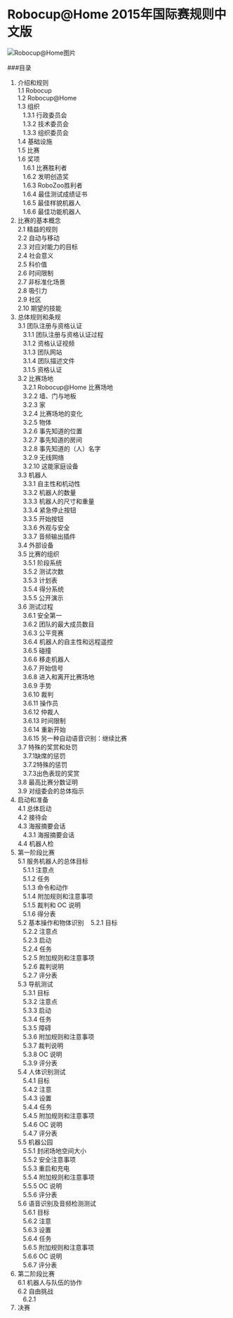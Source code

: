 # Robocup@Home 2015年国际赛规则中文版
![Robocup@Home图片][1]

###目录

1. 介绍和规则<br>
1.1 Robocup<br>
1.2 Robocup@Home<br>
1.3 组织<br>
&nbsp;&nbsp;&nbsp;1.3.1 行政委员会<br>
&nbsp;&nbsp;&nbsp;1.3.2 技术委员会<br>
&nbsp;&nbsp;&nbsp;1.3.3 组织委员会<br>
1.4 基础设施<br>
1.5 比赛<br>
1.6 奖项<br>
&nbsp;&nbsp;&nbsp;1.6.1 比赛胜利者<br>
&nbsp;&nbsp;&nbsp;1.6.2 发明创造奖<br>
&nbsp;&nbsp;&nbsp;1.6.3 RoboZoo胜利者<br>
&nbsp;&nbsp;&nbsp;1.6.4 最佳测试成绩证书<br>
&nbsp;&nbsp;&nbsp;1.6.5 最佳样貌机器人<br>
&nbsp;&nbsp;&nbsp;1.6.6 最佳功能机器人<br>
2. 比赛的基本概念<br>
2.1 精益的规则<br>
2.2 自动与移动<br>
2.3 对应对能力的目标<br>
2.4 社会意义<br>
2.5 科价值<br>
2.6 时间限制<br>
2.7 非标准化场景<br>
2.8 吸引力<br>
2.9 社区<br>
2.10 期望的技能<br>
3. 总体规则和条规<br>
3.1 团队注册与资格认证<br>
&nbsp;&nbsp;&nbsp;3.1.1 团队注册与资格认证过程<br>
&nbsp;&nbsp;&nbsp;3.1.2 资格认证视频<br>
&nbsp;&nbsp;&nbsp;3.1.3 团队网站<br>
&nbsp;&nbsp;&nbsp;3.1.4 团队描述文件<br>
&nbsp;&nbsp;&nbsp;3.1.5 资格认证<br>
3.2 比赛场地<br>
&nbsp;&nbsp;&nbsp;3.2.1 Robocup@Home 比赛场地<br>
&nbsp;&nbsp;&nbsp;3.2.2 墙、门与地板<br>
&nbsp;&nbsp;&nbsp;3.2.3 家<br>
&nbsp;&nbsp;&nbsp;3.2.4 比赛场地的变化<br>
&nbsp;&nbsp;&nbsp;3.2.5 物体<br>
&nbsp;&nbsp;&nbsp;3.2.6 事先知道的位置<br>
&nbsp;&nbsp;&nbsp;3.2.7 事先知道的房间<br>
&nbsp;&nbsp;&nbsp;3.2.8 事先知道的（人）名字<br>
&nbsp;&nbsp;&nbsp;3.2.9 无线网络<br>
&nbsp;&nbsp;&nbsp;3.2.10 这能家庭设备<br>
3.3 机器人<br>
&nbsp;&nbsp;&nbsp;3.3.1 自主性和机动性<br>
&nbsp;&nbsp;&nbsp;3.3.2 机器人的数量<br>
&nbsp;&nbsp;&nbsp;3.3.3 机器人的尺寸和重量<br>
&nbsp;&nbsp;&nbsp;3.3.4 紧急停止按钮<br>
&nbsp;&nbsp;&nbsp;3.3.5 开始按钮<br>
&nbsp;&nbsp;&nbsp;3.3.6 外观与安全<br>
&nbsp;&nbsp;&nbsp;3.3.7 音频输出插件<br>
3.4 外部设备<br>
3.5 比赛的组织<br>
&nbsp;&nbsp;&nbsp;3.5.1 阶段系统<br>
&nbsp;&nbsp;&nbsp;3.5.2 测试次数<br>
&nbsp;&nbsp;&nbsp;3.5.3 计划表<br>
&nbsp;&nbsp;&nbsp;3.5.4 得分系统<br>
&nbsp;&nbsp;&nbsp;3.5.5 公开演示<br>
3.6 测试过程<br>
&nbsp;&nbsp;&nbsp;3.6.1 安全第一<br>
&nbsp;&nbsp;&nbsp;3.6.2 团队的最大成员数目<br>
&nbsp;&nbsp;&nbsp;3.6.3 公平竞赛<br>
&nbsp;&nbsp;&nbsp;3.6.4 机器人的自主性和远程遥控<br>
&nbsp;&nbsp;&nbsp;3.6.5 碰撞<br>
&nbsp;&nbsp;&nbsp;3.6.6 移走机器人<br>
&nbsp;&nbsp;&nbsp;3.6.7 开始信号<br>
&nbsp;&nbsp;&nbsp;3.6.8 进入和离开比赛场地<br>
&nbsp;&nbsp;&nbsp;3.6.9 手势<br>
&nbsp;&nbsp;&nbsp;3.6.10 裁判<br>
&nbsp;&nbsp;&nbsp;3.6.11 操作员<br>
&nbsp;&nbsp;&nbsp;3.6.12 仲裁人<br>
&nbsp;&nbsp;&nbsp;3.6.13 时间限制<br>
&nbsp;&nbsp;&nbsp;3.6.14 重新开始<br>
&nbsp;&nbsp;&nbsp;3.6.15 另一种自动语音识别：继续比赛<br>
3.7 特殊的奖赏和处罚<br>
&nbsp;&nbsp;&nbsp;3.7.1缺席的惩罚<br>
&nbsp;&nbsp;&nbsp;3.7.2特殊的惩罚<br>
&nbsp;&nbsp;&nbsp;3.7.3出色表现的奖赏<br>
3.8 最高比赛分数证明<br>
3.9 对组委会的总体指示<br>
4. 启动和准备<br>
4.1 总体启动<br>
4.2 接待会<br>
4.3 海报摘要会话<br>
&nbsp;&nbsp;&nbsp;4.3.1 海报摘要会话<br>
4.4 机器人检<br>
5. 第一阶段比赛<br>
5.1 服务机器人的总体目标<br>
&nbsp;&nbsp;&nbsp;5.1.1 注意点<br>
&nbsp;&nbsp;&nbsp;5.1.2 任务<br>
&nbsp;&nbsp;&nbsp;5.1.3 命令和动作<br>
&nbsp;&nbsp;&nbsp;5.1.4 附加规则和注意事项<br>
&nbsp;&nbsp;&nbsp;5.1.5 裁判和 OC 说明<br>
&nbsp;&nbsp;&nbsp;5.1.6 得分表<br>
5.2 基本操作和物体识别
&nbsp;&nbsp;&nbsp;5.2.1 目标<br>
&nbsp;&nbsp;&nbsp;5.2.2 注意点<br>
&nbsp;&nbsp;&nbsp;5.2.3 启动<br>
&nbsp;&nbsp;&nbsp;5.2.4 任务<br>
&nbsp;&nbsp;&nbsp;5.2.5 附加规则和注意事项<br>
&nbsp;&nbsp;&nbsp;5.2.6 裁判说明<br>
&nbsp;&nbsp;&nbsp;5.2.7 评分表<br>
5.3 导航测试<br>
&nbsp;&nbsp;&nbsp;5.3.1 目标<br>
&nbsp;&nbsp;&nbsp;5.3.2 注意点<br>
&nbsp;&nbsp;&nbsp;5.3.3 启动<br>
&nbsp;&nbsp;&nbsp;5.3.4 任务<br>
&nbsp;&nbsp;&nbsp;5.3.5 障碍<br>
&nbsp;&nbsp;&nbsp;5.3.6 附加规则和注意事项<br>
&nbsp;&nbsp;&nbsp;5.3.7 裁判说明<br>
&nbsp;&nbsp;&nbsp;5.3.8 OC 说明<br>
&nbsp;&nbsp;&nbsp;5.3.9 评分表<br>
5.4 人体识别测试<br>
&nbsp;&nbsp;&nbsp;5.4.1 目标<br>
&nbsp;&nbsp;&nbsp;5.4.2 注意<br>
&nbsp;&nbsp;&nbsp;5.4.3 设置<br>
&nbsp;&nbsp;&nbsp;5.4.4 任务<br>
&nbsp;&nbsp;&nbsp;5.4.5 附加规则和注意事项<br>
&nbsp;&nbsp;&nbsp;5.4.6 OC 说明<br>
&nbsp;&nbsp;&nbsp;5.4.7 评分表<br>
5.5 机器公园<br>
&nbsp;&nbsp;&nbsp;5.5.1 封闭场地空间大小<br>
&nbsp;&nbsp;&nbsp;5.5.2 安全注意事项<br>
&nbsp;&nbsp;&nbsp;5.5.3 重启和充电<br>
&nbsp;&nbsp;&nbsp;5.5.4 附加规则和注意事项<br>
&nbsp;&nbsp;&nbsp;5.5.5 OC 说明<br>
&nbsp;&nbsp;&nbsp;5.5.6 评分表<br>
5.6 语音识别及音频检测测试<br>
&nbsp;&nbsp;&nbsp;5.6.1 目标<br>
&nbsp;&nbsp;&nbsp;5.6.2 注意<br>
&nbsp;&nbsp;&nbsp;5.6.3 设置<br>
&nbsp;&nbsp;&nbsp;5.6.4 任务<br>
&nbsp;&nbsp;&nbsp;5.6.5 附加规则和注意事项<br>
&nbsp;&nbsp;&nbsp;5.6.6 OC 说明<br>
&nbsp;&nbsp;&nbsp;5.6.7 评分表<br>
6. 第二阶段比赛<br>
6.1 机器人与队伍的协作<br>
6.2 自由挑战<br>
&nbsp;&nbsp;&nbsp;6.2.1
&nbsp;&nbsp;&nbsp;
&nbsp;&nbsp;&nbsp;
&nbsp;&nbsp;&nbsp;
7. 决赛<br>

[1]:http://7xn1ex.com1.z0.glb.clouddn.com/Robocup_pic.png
